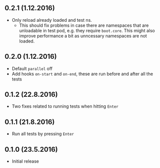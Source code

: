 ## 0.2.1 (1.12.2016)

- Only reload already loaded and test ns.
    - This should fix problems in case there are namespaces that are
    unloadable in test pod, e.g. they require `boot.core`. This might also
    improve performance a bit as unncessary namespaces are not loaded.


## 0.2.0 (1.12.2016)

- Default `parallel` off
- Add hooks `on-start` and `on-end`, these are run before and after all the tests

## 0.1.2 (22.8.2016)

- Two fixes related to running tests when hitting `Enter`

## 0.1.1 (21.8.2016)

- Run all tests by pressing `Enter`

## 0.1.0 (23.5.2016)

- Initial release
